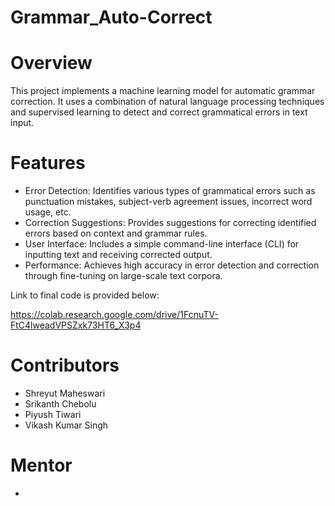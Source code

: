 # Grammar_Auto-Correct
# Overview
This project implements a machine learning model for automatic grammar correction. It uses a combination of natural language processing techniques and supervised learning to detect and correct grammatical errors in text input.

# Features
- Error Detection: Identifies various types of grammatical errors such as punctuation mistakes, subject-verb agreement issues, incorrect word usage, etc.
- Correction Suggestions: Provides suggestions for correcting identified errors based on context and grammar rules.
- User Interface: Includes a simple command-line interface (CLI) for inputting text and receiving corrected output.
- Performance: Achieves high accuracy in error detection and correction through fine-tuning on large-scale text corpora.

Link to final code is provided below:

https://colab.research.google.com/drive/1FcnuTV-FtC4lweadVPSZxk73HT6_X3p4

# Contributors
- Shreyut Maheswari
- Srikanth Chebolu 
- Piyush Tiwari
- Vikash Kumar Singh

# Mentor
-

